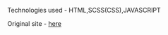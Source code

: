 Technologies used - HTML,SCSS(CSS),JAVASCRIPT

Original site - <a href="https://tbcconcept.ge/ge">here</a>
